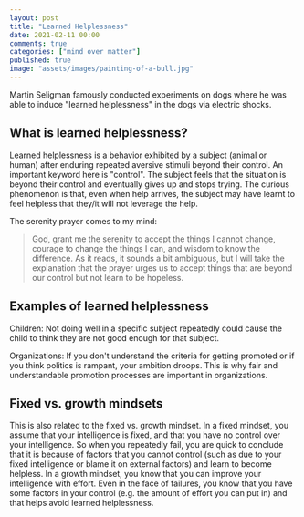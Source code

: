 ```yaml
---
layout: post
title: "Learned Helplessness"
date: 2021-02-11 00:00
comments: true
categories: ["mind over matter"]
published: true
image: "assets/images/painting-of-a-bull.jpg"
---
```

Martin Seligman famously conducted experiments on dogs where he was able to induce "learned helplessness" in the dogs via electric shocks.

## What is learned helplessness?
Learned helplessness is a behavior exhibited by a subject (animal or human) after enduring repeated aversive stimuli beyond their control.
An important keyword here is "control". The subject feels that the situation is beyond their control and eventually gives up and stops trying.
The curious phenomenon is that, even when help arrives, the subject may have learnt to feel helpless that they/it will not leverage the help. 

The serenity prayer comes to my mind:
> God, grant me the serenity to accept the things I cannot change, courage to change the things I can, and wisdom to know the difference.
As it reads, it sounds a bit ambiguous, but I will take the explanation that the prayer urges us to accept things that are beyond our control but not learn to be hopeless. 

## Examples of learned helplessness
Children: Not doing well in a specific subject repeatedly could cause the child to think they are not good enough for that subject.

Organizations: If you don't understand the criteria for getting promoted or if you think politics is rampant, your ambition droops.
This is why fair and understandable promotion processes are important in organizations.

## Fixed vs. growth mindsets
This is also related to the fixed vs. growth mindset.
In a fixed mindset, you assume that your intelligence is fixed, and that you have no control over your intelligence. So when you repeatedly fail, you are quick to conclude that it is because of factors that you cannot control (such as due to your fixed intelligence or blame it on external factors) and learn to become helpless.
In a growth mindset, you know that you can improve your intelligence with effort. Even in the face of failures, you know that you have some factors in your control (e.g. the amount of effort you can put in) and that helps avoid learned helplessness.